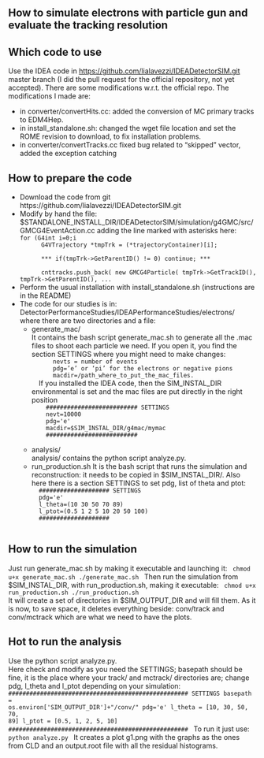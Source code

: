 ## How to simulate electrons with particle gun and evaluate the tracking resolution

## Which code to use

Use the IDEA code in https://github.com/lialavezzi/IDEADetectorSIM.git master branch (I did the pull request for the official repository, not yet accepted). There are some modifications w.r.t. the official repo.
The modifications I made are:
<ul>
<li> in converter/convertHits.cc: added the conversion of MC primary tracks to EDM4Hep. </li>
<li> in install_standalone.sh: changed the wget file location and set the ROME revision to download, to fix installation problems. </li>
<li> in converter/convertTracks.cc fixed bug related to “skipped” vector, added the exception catching </li>
</ul>

## How to prepare the code
<ul>
<li> Download the code from git https://github.com/lialavezzi/IDEADetectorSIM.git </li>

<li> Modify by hand the file: $STANDALONE_INSTALL_DIR/IDEADetectorSIM/simulation/g4GMC/src/GMCG4EventAction.cc adding the line marked with asterisks here:
<code>
for (G4int i=0;i<n_trajectories;i++) {    </br>                        
      G4VTrajectory *tmpTrk = (*trajectoryContainer)[i];  </br>
      *** if(tmpTrk->GetParentID() != 0) continue; ***          </br>        
      cnttracks.push_back( new GMCG4Particle( tmpTrk->GetTrackID(), tmpTrk->GetParentID(), ...
</code>
</li>
  
<li> Perform the usual installation with install_standalone.sh (instructions are in the README) </li>
  
<li> The code for our studies is in: DetectorPerformanceStudies/IDEAPerformanceStudies/electrons/ where there are two directories and a file:
  <ul>
    <li> generate_mac/ </br>
     It contains the bash script generate_mac.sh to generate all the .mac files to shoot each particle we need. 
     If you open it, you find the section SETTINGS where you might need to make changes:
  <code>
      nevts = number of events 
      pdg=’e’ or ‘pi’ for the electrons or negative pions 
      macdir=/path_where_to_put_the_mac_files. 
  </code>
  If you installed the IDEA code, then the SIM_INSTAL_DIR environmental is set and the mac files are put directly in the right position 
  <code>
    ########################## SETTINGS
    nevt=10000
    pdg='e'
    macdir=$SIM_INSTAL_DIR/g4mac/mymac
    ##########################
  </code>
  </li>  
    
  <li> analysis/ </br>
  analysis/ contains the python script analyze.py.
  </li> 
  
  <li> run_production.sh
  It is the bash script that runs the simulation and reconstruction: it needs to be copied in  $SIM_INSTAL_DIR/.     Also here there is a section SETTINGS to set pdg, list of theta and ptot:
  <code>
  #################### SETTINGS
  pdg='e'
  l_theta=(10 30 50 70 89)
  l_ptot=(0.5 1 2 5 10 20 50 100)
  ####################
  </code> 
  </li>
  </ul>
</li>
</ul>

## How to run the simulation 
Just run generate_mac.sh by making it executable and launching it:
<code>
chmod u+x generate_mac.sh
./generate_mac.sh
</code>
Then run the simulation from $SIM_INSTAL_DIR, with run_production.sh, making it executable:
<code>
chmod u+x  run_production.sh
./run_production.sh
</code>
It will create a set of directories in $SIM_OUTPUT_DIR and will fill them. As it is now, to save space, it deletes everything beside: conv/track and conv/mctrack which are what we need to have the plots.

## Hot to run the analysis 
Use the python script analyze.py. </br>
Here check and modify as you need the SETTINGS; basepath should be fine, it is the place where your track/ and mctrack/ directories are; change pdg, l_theta and l_ptot depending on your simulation:
  <code>
  ###################################################
                  SETTINGS 
  basepath = os.environ['SIM_OUTPUT_DIR']+"/conv/"
  pdg='e'
  l_theta = [10, 30, 50, 70, 89]
  l_ptot  = [0.5, 1, 2, 5, 10] 
  ###################################################
  </code>
To run it just use: 
  <code>
  python analyze.py
  </code>
It creates a plot g1.png with the graphs as the ones from CLD and an output.root file with all the residual histograms.
